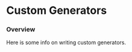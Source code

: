 # Custom Generators
### Overview

Here is some info on writing custom generators.


<docmeta name="displayName" value="Custom Generators">